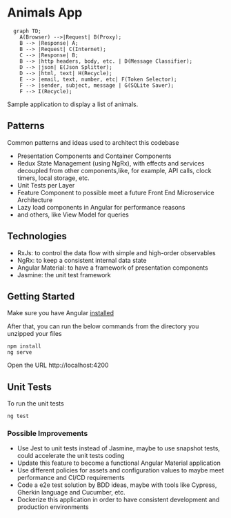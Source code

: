 # Animals App
```mermaid
  graph TD;
    A(Browser) -->|Request| B(Proxy);
    B --> |Response| A;
    B --> |Request| C(Internet);
    C --> |Response| B;
    B --> |http headers, body, etc. | D(Message Classifier);
    D --> |json| E(Json Splitter);
    D --> |html, text| H(Recycle);
    E --> |email, text, number, etc| F(Token Selector);
    F --> |sender, subject, message | G(SQLite Saver);
    F --> I(Recycle);
```
Sample application to display a list of animals.

## Patterns

Common patterns and ideas used to architect this codebase

- Presentation Components and Container Components
- Redux State Management (using NgRx), with effects and services decoupled from other components,like, for example, API calls, clock timers, local storage, etc.
- Unit Tests per Layer
- Feature Component to possible meet a future Front End Microservice Architecture
- Lazy load components in Angular for performance reasons
- and others, like View Model for queries

## Technologies

- RxJs: to control the data flow with simple and high-order observables
- NgRx: to keep a consistent internal data state
- Angular Material: to have a framework of presentation components
- Jasmine: the unit test framework

## Getting Started

Make sure you have Angular [installed](https://angular.io/guide/setup-local)

After that, you can run the below commands from the directory you unzipped your files

```
npm install
ng serve
```

Open the URL http://localhost:4200

## Unit Tests

To run the unit tests

```
ng test
```

### Possible Improvements

- Use Jest to unit tests instead of Jasmine, maybe to use snapshot tests, could accelerate the unit tests coding
- Update this feature to become a functional Angular Material application
- Use different policies for assets and configuration values to maybe meet performance and CI/CD requirements
- Code a e2e test solution by BDD ideas, maybe with tools like Cypress, Gherkin language and Cucumber, etc.
- Dockerize this application in order to have consistent development and production environments
